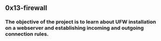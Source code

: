 ## 0x13-firewall

### The objective of the project is to learn about UFW installation on a webserver and establishing incoming and outgoing connection rules.
